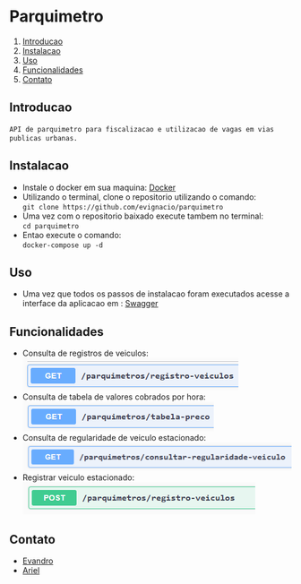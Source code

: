 # Parquimetro

1. [Introducao](#Introducao)
2. [Instalacao](#Instalacao)
3. [Uso](#Uso)
4. [Funcionalidades](#Funcionalidades)
7. [Contato](#Contato)

## Introducao
    API de parquimetro para fiscalizacao e utilizacao de vagas em vias publicas urbanas.
## Instalacao
+ Instale o docker em sua maquina: [Docker](https://docs.docker.com/engine/install/) 
+ Utilizando o terminal, clone o repositorio utilizando o comando: <br> `git clone https://github.com/evignacio/parquimetro`
+ Uma vez com o repositorio baixado execute tambem no terminal: <br> `cd parquimetro`
+ Entao execute o comando: <br> `docker-compose up -d`
## Uso
* Uma vez que todos os passos de instalacao foram executados acesse a interface da aplicacao em : [Swagger](http://localhost:8080/swagger-ui/index.html#/)
## Funcionalidades
* Consulta de registros de veiculos: <br>
![img_3.png](img_3.png)
* Consulta de tabela de valores cobrados por hora: <br>
![img.png](img.png)
* Consulta de regularidade de veiculo estacionado: <br>
![img_1.png](img_1.png)
* Registrar veiculo estacionado: <br>
![img_2.png](img_2.png)
## Contato
* [Evandro](https://github.com/evignacio) <br>
* [Ariel](https://github.com/Neuyer)